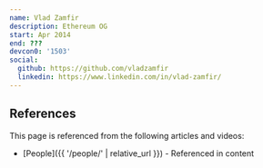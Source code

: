 ```yaml
---
name: Vlad Zamfir
description: Ethereum OG
start: Apr 2014
end: ???
devcon0: '1503'
social:
  github: https://github.com/vladzamfir
  linkedin: https://www.linkedin.com/in/vlad-zamfir/
---
```


## References

This page is referenced from the following articles and videos:

- [People]({{ '/people/' | relative_url }}) - Referenced in content